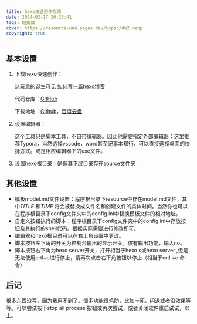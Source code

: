 ```yaml
---
title: hexo快速创作指南 
date: 2024-02-17 20:25:41
tags: 瞎捣鼓
cover: https://resource-un4.pages.dev/yspic/dm2.webp
copyright: true
---
```


## 基本设置

1. 下载hexo快速创作：

	这玩意的诞生可见 [如何写一篇hexo博客](https://57d02.cn/2024/01/29/%E5%A6%82%E4%BD%95%E5%86%99%E4%B8%80%E7%AF%87hexo%E5%8D%9A%E5%AE%A2/)

	代码仓库：[GitHub](https://github.com/57Darling02/Typor-with-hexo)

	下载地址：[Github](https://github.com/57Darling02/Typor-with-hexo/raw/main/dist/main.zip)，[百度云盘](https://pan.baidu.com/s/12UKEueoSrfS_SRxhtyqwoQ?pwd=4p62)

2. 设置编辑器：

	这个工具只是脚本工具，不自带编辑器。因此他需要指定外部编辑器：这里推荐Typora，当然选择vscode，word甚至记事本都行，可以直接选择桌面的快捷方式。或是相应编辑器下的exe文件。

3. 设置hexo根目录：确保其下层目录存在source文件夹

## 其他设置

- 模板model.md文件设置：程序根目录下resource中存在model.md文件，其中$TITLE$ 和$TIME$ 将会被替换成文件名和创建文件的具体时间。当然你也可以在程序根目录下config文件夹中的config.ini中替换模板文件的相对地址。
- 自定义按钮执行的脚本：程序根目录下config文件夹中的config.ini中存放按钮及其执行的shell代码。根据实际需要进行修改即可。
- 编辑器和hexo根目录可以在右上角设置中更改。
- 脚本按钮左下角的开关为控制台输出的显示开关，仅有输出功能，输入no。
- 脚本按钮右下角为hexo server开关，打开相当于hexo s或hexo server ,但是无法使用crtl+c进行停止，请再次点击右下角按钮以停止（相当于crtl +c 命令）

## 后记

​	很多东西没写，因为我用不到了。很多功能很鸡肋，比如卡死，闪退或者没效果等等。可以尝试按下stop all process 按钮或再次尝试，或者关闭软件重启试试，以上。






